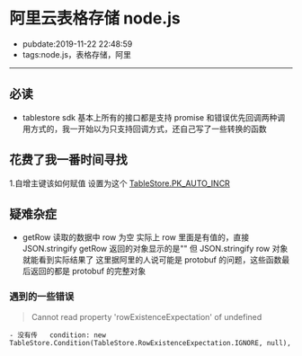 # 阿里云表格存储 node.js

- pubdate:2019-11-22 22:48:59
- tags:node.js，表格存储，阿里

---

## 必读

- tablestore sdk 基本上所有的接口都是支持 promise 和错误优先回调两种调用方式的，我一开始以为只支持回调方式，还自己写了一些转换的函数

## 花费了我一番时间寻找

1.自增主键该如何赋值 设置为这个 [TableStore.PK_AUTO_INCR](https://github.com/aliyun/aliyun-tablestore-nodejs-sdk/blob/master/samples/primarykey.js)

## 疑难杂症

- getRow 读取的数据中 row 为空
  实际上 row 里面是有值的，直接 JSON.stringify getRow 返回的对象显示的是"" 但 JSON.stringify row 对象就能看到实际结果了
  这里据阿里的人说可能是 protobuf 的问题，这些函数最后返回的都是 protobuf 的完整对象

### 遇到的一些错误

> Cannot read property 'rowExistenceExpectation' of undefined

```
- 没有传   condition: new TableStore.Condition(TableStore.RowExistenceExpectation.IGNORE, null),
```
